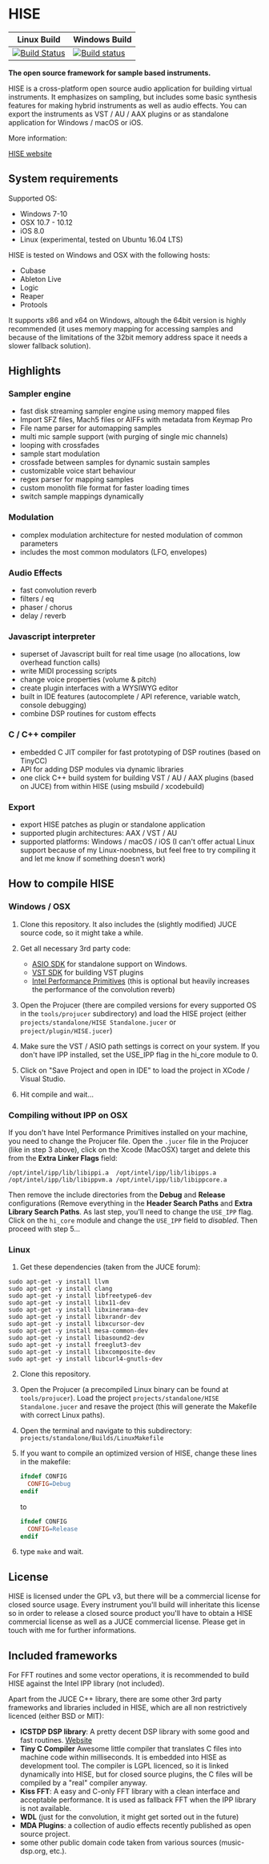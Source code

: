 # HISE

| Linux Build | Windows Build |
| ----------- | ------------- |
| [![Build Status](https://travis-ci.org/christophhart/HISE.svg?branch=master)](https://travis-ci.org/christophhart/HISE) | [![Build status](https://ci.appveyor.com/api/projects/status/54boowuns6wy0nhd?svg=true)](https://ci.appveyor.com/project/ChristophHart/hise) |


**The open source framework for sample based instruments.**

HISE is a cross-platform open source audio application for building virtual instruments. 
It emphasizes on sampling, but includes some basic synthesis features for making hybrid instruments as well as audio effects. 
You can export the instruments as VST / AU / AAX plugins or as standalone application for Windows / macOS or iOS.

More information:

[HISE website](http://hise.audio)

## System requirements

Supported OS:

- Windows 7-10
- OSX 10.7 - 10.12
- iOS 8.0
- Linux (experimental, tested on Ubuntu 16.04 LTS)

HISE is tested on Windows and OSX with the following hosts:

- Cubase
- Ableton Live
- Logic
- Reaper
- Protools

It supports x86 and x64 on Windows, altough the 64bit version is highly recommended (it uses memory mapping for accessing samples and because of the limitations of the 32bit memory address space it needs a slower fallback solution).

## Highlights

### Sampler engine

- fast disk streaming sampler engine using memory mapped files
- Import SFZ files, Mach5 files or AIFFs with metadata from Keymap Pro
- File name parser for automapping samples
- multi mic sample support (with purging of single mic channels)
- looping with crossfades
- sample start modulation
- crossfade between samples for dynamic sustain samples
- customizable voice start behaviour
- regex parser for mapping samples
- custom monolith file format for faster loading times
- switch sample mappings dynamically

### Modulation

- complex modulation architecture for nested modulation of common parameters
- includes the most common modulators (LFO, envelopes)

### Audio Effects

- fast convolution reverb
- filters / eq
- phaser / chorus
- delay / reverb

### Javascript interpreter

- superset of Javascript built for real time usage (no allocations, low overhead function calls)
- write MIDI processing scripts
- change voice properties (volume & pitch)
- create plugin interfaces with a WYSIWYG editor
- built in IDE features (autocomplete / API reference, variable watch, console debugging)
- combine DSP routines for custom effects

### C / C++ compiler

- embedded C JIT compiler for fast prototyping of DSP routines (based on TinyCC)
- API for adding DSP modules via dynamic libraries
- one click C++ build system for building VST / AU / AAX plugins (based on JUCE) from within HISE (using msbuild / xcodebuild)

### Export

- export HISE patches as plugin or standalone application
- supported plugin architectures: AAX / VST / AU
- supported platforms: Windows / macOS / iOS (I can't offer actual Linux support because of my Linux-noobness, but feel free to try compiling it and let me know if something doesn't work)

## How to compile HISE

### Windows / OSX

1. Clone this repository. It also includes the (slightly modified) JUCE source code, so it might take a while.

2. Get all necessary 3rd party code:
	- [ASIO SDK](http://www.steinberg.net/sdk_downloads/asiosdk2.3.zip) for standalone support on Windows.
	- [VST SDK](http://www.steinberg.net/sdk_downloads/vstsdk366_27_06_2016_build_61.zip) for building VST plugins
	- [Intel Performance Primitives](https://software.intel.com/en-us/articles/free-ipp) (this is optional but heavily increases the performance of the convolution reverb)

3. Open the Projucer (there are compiled versions for every supported OS in the `tools/projucer` subdirectory) and load the HISE project (either `projects/standalone/HISE Standalone.jucer` or `project/plugin/HISE.jucer`)

4. Make sure the VST / ASIO path settings is correct on your system. If you don't have IPP installed, set the USE_IPP flag in the hi_core module to 0.

5. Click on "Save Project and open in IDE" to load the project in XCode / Visual Studio. 

6. Hit compile and wait...

### Compiling without IPP on OSX

If you don't have Intel Performance Primitives installed on your machine, you need to change the Projucer file. Open the `.jucer` file in the Projucer (like in step 3 above), click on the Xcode (MacOSX) target and delete this from the **Extra Linker Flags** field:

```
/opt/intel/ipp/lib/libippi.a  /opt/intel/ipp/lib/libipps.a /opt/intel/ipp/lib/libippvm.a /opt/intel/ipp/lib/libippcore.a
```

Then remove the include directories from the **Debug** and **Release** configurations (Remove everything in the **Header Search Paths** and **Extra Library Search Paths**. As last step, you'll need to change the `USE_IPP` flag. Click on the `hi_core` module and change the `USE_IPP` field to *disabled*. Then proceed with step 5...

### Linux

1. Get these dependencies (taken from the JUCE forum):

```
sudo apt-get -y install llvm
sudo apt-get -y install clang
sudo apt-get -y install libfreetype6-dev
sudo apt-get -y install libx11-dev
sudo apt-get -y install libxinerama-dev
sudo apt-get -y install libxrandr-dev
sudo apt-get -y install libxcursor-dev
sudo apt-get -y install mesa-common-dev
sudo apt-get -y install libasound2-dev
sudo apt-get -y install freeglut3-dev
sudo apt-get -y install libxcomposite-dev
sudo apt-get -y install libcurl4-gnutls-dev
```

2. Clone this repository.

3. Open the Projucer (a precompiled Linux binary can be found at `tools/projucer`). Load the project `projects/standalone/HISE Standalone.jucer` and resave the project (this will generate the Makefile with correct Linux paths).

4. Open the terminal and navigate to this subdirectory: `projects/standalone/Builds/LinuxMakefile`

5. If you want to compile an optimized version of HISE, change these lines in the makefile:

	```makefile
	ifndef CONFIG
	  CONFIG=Debug
	endif
	```

	to

	```makefile
	ifndef CONFIG
	  CONFIG=Release
	endif
	```

6. type `make` and wait. 

## License

HISE is licensed under the GPL v3, but there will be a commercial license for closed source usage. Every instrument you'll build will inheritate this license so in order to release a closed source product you'll have to obtain a HISE commercial license as well as a JUCE commercial license. Please get in touch with me for further informations.

## Included frameworks

For FFT routines and some vector operations, it is recommended to build HISE against the Intel IPP library (not included).

Apart from the JUCE C++ library, there are some other 3rd party frameworks and libraries included in HISE, which are all non restrictively licenced (either BSD or MIT):

- **ICSTDP DSP library**: A pretty decent DSP library with some good and fast routines.   [Website](https://www.zhdk.ch/index.php?id=icst_dsplibrary)
- **Tiny C Compiler** Awesome little compiler that translates C files into machine code within milliseconds. It is embedded into HISE as development tool. The compiler is LGPL licenced, so it is linked dynamically into HISE, but for closed source plugins, the C files will be compiled by a "real" compiler anyway.
- **Kiss FFT**: A easy and C-only FFT library with a clean interface and acceptable performance. It is used as fallback FFT when the IPP library is not available.
- **WDL** (just for the convolution, it might get sorted out in the future)
- **MDA Plugins**: a collection of audio effects recently published as open source project.
- some other public domain code taken from various sources (music-dsp.org, etc.).
